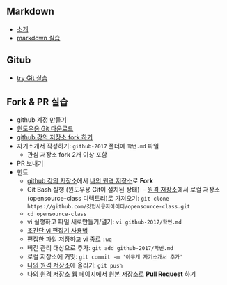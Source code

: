Markdown 
--------
* [소개](https://docs.google.com/presentation/d/1TJzzz5gIDBGRa5MaVsmoAG4jEPkk1za13V2z5vLuFFg/edit?usp=sharing)
* [markdown 실습](http://www.markdowntutorial.com/lesson/1/)

Gitub
-----
* [try Git  실습](https://try.github.io/levels/1/challenges/1)

Fork & PR 실습
--------------
* github 계정 만들기
* [윈도우용 Git 다운로드](https://git-for-windows.github.io/)
* [github 강의 저장소 fork 하기](https://github.com/daumkakaotrack/opensource-class)
* 자기소개서 작성하기: `github-2017` 폴더에 `학번.md` 파일
  - 관심 저장소 fork 2개 이상 포함 
* PR 보내기
* 힌트
  - [github 강의 저장소](https://github.com/daumkakaotrack/opensource-class)에서 [나의 원격 저장소](https://github.com/나의깃헙아이디/opensource-class )로 **Fork**
  - Git Bash 실행 (윈도우용 Git이 설치된 상태)
  - [원격 저장소](https://github.com/나의깃헙아이디/opensource-class)에서 로컬 저장소(opensource-class 디렉토리)로 가져오기: `git clone https://github.com/깃헙사용자아이디/opensource-class.git`
  - `cd opensource-class`
  - vi 실행하고 파일 새로만들기/열기: `vi github-2017/학번.md`
  - [초간단 vi 편집기 사용법](http://kklyoon.tistory.com/100)
  - 편집한 파일 저장하고 vi 종료 `:wq`
  - 버전 관리 대상으로 추가: `git add github-2017/학번.md`
  - 로컬 저장소에 커밋: `git commit -m '아무개 자기소개서 추가'`
  - [나의 원격 저장소](https://github.com/나의깃헙아이디/opensource-class)에 올리기: `git push`
  - [나의 원격 저장소 웹 페이지](https://github.com/나의깃헙아이디/opensource-class/pulls)에서 [원본 저장소](https://github.com/daumkakaotrack/opensource-class)로 **Pull Request** 하기
